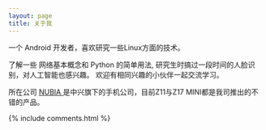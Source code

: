 ```yaml
---
layout: page
title: 关于我 
---
```


一个 Android 开发者，喜欢研究一些Linux方面的技术。
<p>
了解一些 网络基本概念和 Python 的简单用法, 研究生时搞过一段时间的人脸识别，对人工智能也感兴趣。
欢迎有相同兴趣的小伙伴一起交流学习。
<p>

所在公司
<a target="_blank" href="https://www.nubia.com/"> NUBIA </a>
是中兴旗下的手机公司，目前Z11与Z17 MINI都是我司推出的不错的产品。
<p>

<p>

{% include comments.html %}



